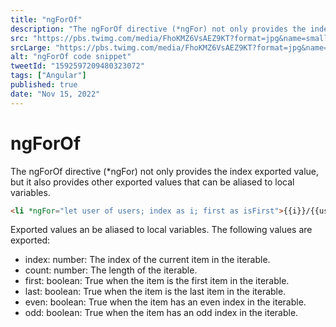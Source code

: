 ```yaml
---
title: "ngForOf"
description: "The ngForOf directive (*ngFor) not only provides the index exported value, but it also provides other exported values that can be aliased to local variables."
src: "https://pbs.twimg.com/media/FhoKMZ6VsAEZ9KT?format=jpg&name=small"
srcLarge: "https://pbs.twimg.com/media/FhoKMZ6VsAEZ9KT?format=jpg&name=large"
alt: "ngForOf code snippet"
tweetId: "1592597209480323072"
tags: ["Angular"]
published: true
date: "Nov 15, 2022"
---
```


# ngForOf

The ngForOf directive (\*ngFor) not only provides the index exported value, but it also provides other exported values that can be aliased to local variables.

```html
<li *ngFor="let user of users; index as i; first as isFirst">{{i}}/{{users.length}}. {{user}} <span *ngIf="isFirst">default</span></li>
```

Exported values an be aliased to local variables. The following values are exported:

- index: number: The index of the current item in the iterable.
- count: number: The length of the iterable.
- first: boolean: True when the item is the first item in the iterable.
- last: boolean: True when the item is the last item in the iterable.
- even: boolean: True when the item has an even index in the iterable.
- odd: boolean: True when the item has an odd index in the iterable.
